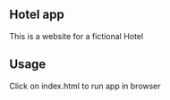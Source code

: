## Hotel app

This is a website for a fictional Hotel

## Usage

Click on index.html to run app in browser
